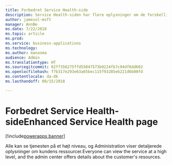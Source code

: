 ```yaml
---
title: Forbedret Service Health-side
description: Service Health-siden har flere oplysninger om de forskellige aspekter af tjenesten, og siden vil blive oversat
author: jamesol-msft
manager: AnnBe
ms.date: 7/22/2018
ms.topic: article
ms.prod: 
ms.service: business-applications
ms.technology: 
ms.author: manasma
audience: Admin
ms.translationtype: HT
ms.sourcegitcommit: 62ff356275ffd55047573b9224fb7c94df8dd602
ms.openlocfilehash: f7b317e293e63a65bec115f93285eb221d6b00fd
ms.contentlocale: da-dk
ms.lasthandoff: 08/15/2018

---
```

# <a name="enhanced-service-health-page"></a><span data-ttu-id="6c928-103">Forbedret Service Health-side</span><span class="sxs-lookup"><span data-stu-id="6c928-103">Enhanced Service Health page</span></span>

[!include[powerapps banner](../includes/powerapps.md)]




<span data-ttu-id="6c928-104">Alle kan se tjenesten på et højt niveau, og Administration viser detaljerede oplysninger om kundens ressourcer.</span><span class="sxs-lookup"><span data-stu-id="6c928-104">Everyone can view the service at a high level, and the admin center offers details about the customer's resources.</span></span>

